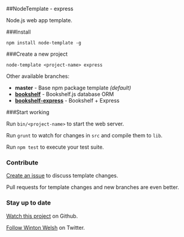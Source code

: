 ##NodeTemplate - express

Node.js web app template.

###Install

	npm install node-template -g

###Create a new project

	node-template <project-name> express

Other available branches:

* **master** - Base npm package template *(default)*
* [**bookshelf**](https://github.com/winton/node-template/tree/bookshelf) - Bookshelf.js database ORM
* [**bookshelf-express**](https://github.com/winton/node-template/tree/bookshelf-express) - Bookshelf + Express

###Start working

Run `bin/<project-name>` to start the web server.

Run `grunt` to watch for changes in `src` and compile them to `lib`.

Run `npm test` to execute your test suite.

### Contribute

[Create an issue](https://github.com/winton/node-template/issues/new) to discuss template changes.

Pull requests for template changes and new branches are even better.

### Stay up to date

[Watch this project](https://github.com/winton/node-template#) on Github.

[Follow Winton Welsh](http://twitter.com/intent/user?screen_name=wintonius) on Twitter.
